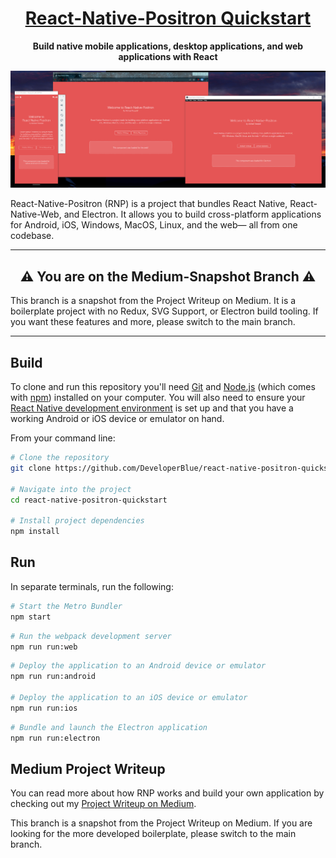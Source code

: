 <h1 align="center">
  <a href="https://github.com/DeveloperBlue/react-native-positron-quickstart">
    React-Native-Positron Quickstart
  </a>
</h1>

<p align="center">
  <strong>Build native mobile applications, desktop applications, and web applications with React</strong>
</p>

![Snapshot of React Native Positron running in React Native, Electron, and the web](https://github.com/DeveloperBlue/react-native-positron-quickstart/blob/main/repository-banner.png)

React-Native-Positron (RNP) is a project that bundles React Native, React-Native-Web, and Electron. It allows you to build cross-platform applications for Android, iOS, Windows, MacOS, Linux, and the web— all from one codebase.


------


<h2 align="center">
  <strong>⚠️ You are on the Medium-Snapshot Branch ⚠️</strong>
</h2>


This branch is a snapshot from the Project Writeup on Medium.
It is a boilerplate project with no Redux, SVG Support, or Electron build tooling. If you want these features and more, please switch to the main branch.

------

## Build
To clone and run this repository you'll need [Git](https://git-scm.com) and [Node.js](https://nodejs.org/en/download/) (which comes with [npm](http://npmjs.com)) installed on your computer. You will also need to ensure your [React Native development environment](https://medium.com/r/?url=https%3A%2F%2Freactnative.dev%2Fdocs%2Fenvironment-setup) is set up and that you have a working Android or iOS device or emulator on hand.

From your command line:

```bash
# Clone the repository
git clone https://github.com/DeveloperBlue/react-native-positron-quickstart.git

# Navigate into the project
cd react-native-positron-quickstart

# Install project dependencies
npm install
```

## Run
In separate terminals, run the following:

```bash
# Start the Metro Bundler
npm start
```
```bash
# Run the webpack development server
npm run run:web
```
```bash
# Deploy the application to an Android device or emulator
npm run run:android

# Deploy the application to an iOS device or emulator
npm run run:ios
```
```bash
# Bundle and launch the Electron application
npm run run:electron
```
## Medium Project Writeup
You can read more about how RNP works and build your own application by checking out my [Project Writeup on Medium](https://medium.com/@michaelrooplall/building-cross-platform-applications-for-android-ios-windows-macos-linux-and-the-web-using-2586fdb2e3da).

This branch is a snapshot from the Project Writeup on Medium.
If you are looking for the more developed boilerplate, please switch to the main branch.
